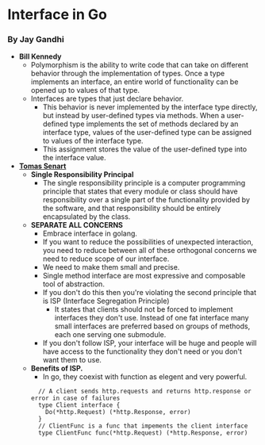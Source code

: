 # Interface in Go
### By Jay Gandhi
- <b>Bill Kennedy</b>
  - Polymorphism is the ability to write code that can take on different behavior through the implementation of types. Once a type implements an interface, an entire world of functionality can be opened up to values of that type.
  - Interfaces are types that just declare behavior.
    - This behavior is never implemented by the interface type directly, but instead by user-defined types via methods. When a user-defined type implements the set of methods declared by an interface type, values of the user-defined type can be assigned to values of the interface type.
    - This assignment stores the value of the user-defined type into the interface value.
- [<b>Tomas Senart</b>](https://youtu.be/xyDkyFjzFVc)
  - <b>Single Responsibility Principal</b>
    - The single responsibility principle is a computer programming principle that states that every module or class should have responsibility over a single part of the functionality provided by the software, and that responsibility should be entirely encapsulated by the class.
  - <b> SEPARATE ALL CONCERNS </b>
    - Embrace interface in golang.
    - If you want to reduce the possibilities of unexpected interaction, you need to reduce between all of these orthogonal concerns we need to reduce scope of our interface.
    - We need to make them small and precise.
    - Single method interface are most expressive and composable tool of abstraction.
    - If you don't do this then you're violating the second principle that is ISP (Interface Segregation Principle)
      - It states that clients should not be forced to implement interfaces they don't use. Instead of one fat interface many small interfaces are preferred based on groups of methods, each one serving one submodule.
    - If you don't follow ISP, your interface will be huge and people will have access to the functionality they don't need or you don't want them to use.
  - <b>Benefits of ISP.</b>
      - In go, they coexist with function as elegent and very powerful.
      ```
        // A client sends http.requests and returns http.response or error in case of failures
        type Client interface {
          Do(*http.Request) (*http.Response, error)
        }
        // ClientFunc is a func that impements the client interface
        type ClientFunc func(*http.Request) (*http.Response, error)
      ```
